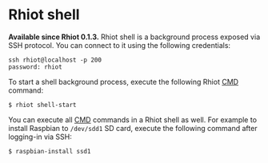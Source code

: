 # Rhiot shell

**Available since Rhiot 0.1.3.** Rhiot shell is a background process exposed via SSH protocol. You can connect to it using the following credentials:

    ssh rhiot@localhost -p 200
    password: rhiot

To start a shell background process, execute the following Rhiot [CMD](cmd.md) command:

    $ rhiot shell-start
    
You can execute all [CMD](cmd.md) commands in a Rhiot shell as well. For example to install Raspbian to `/dev/sdd1` SD 
card, execute the following command after logging-in via SSH:

    $ raspbian-install ssd1
    